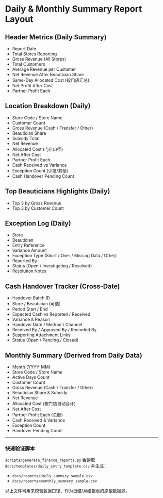 # Daily & Monthly Summary Report Layout

## Header Metrics (Daily Summary)

- Report Date
- Total Stores Reporting
- Gross Revenue (All Stores)
- Total Customers
- Average Revenue per Customer
- Net Revenue After Beautician Share
- Same-Day Allocated Cost (按门店汇总)
- Net Profit After Cost
- Partner Profit Each

## Location Breakdown (Daily)

- Store Code / Store Name
- Customer Count
- Gross Revenue (Cash / Transfer / Other)
- Beautician Share
- Subsidy Total
- Net Revenue
- Allocated Cost (门店口径)
- Net After Cost
- Partner Profit Each
- Cash Received vs Variance
- Exception Count (少报/其他)
- Cash Handover Pending Count

## Top Beauticians Highlights (Daily)

- Top 3 by Gross Revenue
- Top 3 by Customer Count

## Exception Log (Daily)

- Store
- Beautician
- Entry Reference
- Variance Amount
- Exception Type (Short / Over / Missing Data / Other)
- Reported By
- Status (Open / Investigating / Resolved)
- Resolution Notes

## Cash Handover Tracker (Cross-Date)

- Handover Batch ID
- Store / Beautician (可选)
- Period Start / End
- Expected Cash vs Reported / Received
- Variance & Reason
- Handover Date / Method / Channel
- Received By / Approved By / Recorded By
- Supporting Attachment Links
- Status (Open / Pending / Closed)

## Monthly Summary (Derived from Daily Data)

- Month (YYYY-MM)
- Store Code / Store Name
- Active Days Count
- Customer Count
- Gross Revenue (Cash / Transfer / Other)
- Beautician Share & Subsidy
- Net Revenue
- Allocated Cost (按门店自动合计)
- Net After Cost
- Partner Profit Each (总额)
- Cash Received & Variance
- Exception Count
- Handover Pending Count

---

### 快速验证脚本

`scripts/generate_finance_reports.py` 会读取 `docs/templates/daily_entry_template.csv` 并生成：

- `docs/reports/daily_summary_sample.csv`
- `docs/reports/monthly_summary_sample.csv`

以上文件可用来校验数据口径、作为日结/月结报表的原型数据源。
